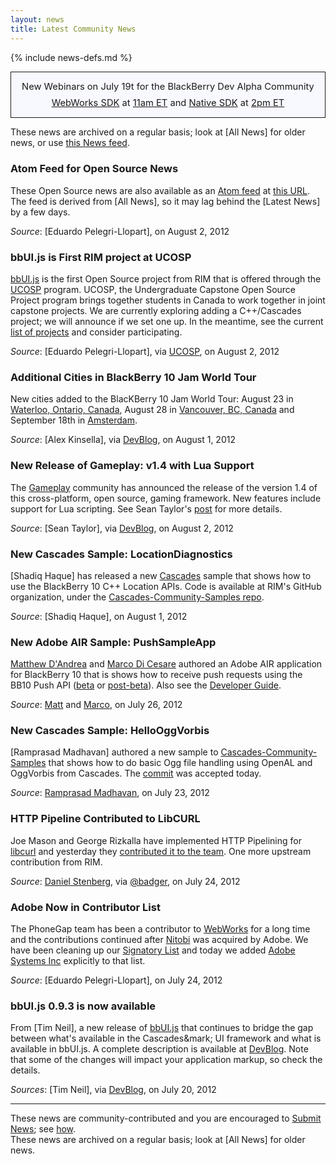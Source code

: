 ```yaml
---
layout: news
title: Latest Community News
---
```

{% include news-defs.md %}

<div style="background-color: ghostwhite; border-style: solid; border-width: 1px; padding: 10px; margin-top: 10px; font-size: 105%; text-align: center; line-height: 180%;">
New Webinars on July 19t for the BlackBerry Dev Alpha Community
<br/>
<a href="http://www.blackberrydeveloperevents.com/events/webcast/registration/register.html?scoid=1052571652">WebWorks SDK</a>
at
<a href="http://www.timeanddate.com/worldclock/fixedtime.html?iso=20120719T1500"
title="convert to your time zone">11am ET</a>
and
<a href="http://www.blackberrydeveloperevents.com/events/webcast/registration/register.html?scoid=1052539763">Native SDK</a>
at
<a href="http://www.timeanddate.com/worldclock/fixedtime.html?iso=20120719T1800"
title="convert to your time zone">2pm ET</a>
</div>

These news are archived on a regular basis; look at [All News] for older news,
or use [this News feed](http:atom.xml).

<!-- RECORDED UNTIL HERE -->
<!-- Pass from OpenBBNews - next is Elsewhere from March 25, 2012 -->

### Atom Feed for Open Source News
These Open Source news are also available as an [Atom feed](http://en.wikipedia.org/wiki/Atom_feed)
at
[this URL](http:atom.xml).
The feed is derived from [All News], so it may lag behind the
[Latest News] by a few days.

_Source_: [Eduardo Pelegri-Llopart], on August 2, 2012

### bbUI.js is First RIM project at UCOSP
[bbUI.js](../bbUIjs.html) is the first Open Source project from RIM that is offered through the [UCOSP](http://ucosp.ca) program.
UCOSP, the Undergraduate Capstone Open Source Project program brings together students in Canada to work together in joint
capstone projects.  We are currently exploring adding a C++/Cascades project; we will announce if we set one up.
In the meantime, see the current [list of projects](http://ucosp.ca/projects)
and consider participating.

_Source_: [Eduardo Pelegri-Llopart], via [UCOSP](http://ucosp.ca/projects), on August 2, 2012

### Additional Cities in BlackBerry 10 Jam World Tour
New cities added to the BlacKBerry 10 Jam World Tour: August 23 in [Waterloo, Ontario, Canada](http://www.blackberryjamworldtour.com/kitchener-waterloo),
August 28 in [Vancouver, BC, Canada](http://www.blackberryjamworldtour.com/vancouver)
and September 18th in [Amsterdam](http://www.blackberryjamworldtour.com/amsterdam).

_Source_: [Alex Kinsella], via [DevBlog](http://devblog.blackberry.com/2012/08/blackberry_10_jam_new_cities_august/), on August 1, 2012

### New Release of Gameplay: v1.4 with Lua Support
The [Gameplay](http://gameplay3d.org) community has announced the release of the version 1.4 of this
cross-platform, open source, gaming framework.  New features include support for Lua scripting.  See
Sean Taylor's [post](http://devblog.blackberry.com/2012/08/announcing-gameplay-v1-4/) for more details.

_Source_: [Sean Taylor], via [DevBlog](http://devblog.blackberry.com/2012/08/announcing-gameplay-v1-4/), on August 2, 2012

### New Cascades Sample: LocationDiagnostics
[Shadiq Haque] has released a new [Cascades](../Cascades.html) sample that shows how to use the
BlackBerry 10 C++ Location APIs.  Code is available at RIM's GitHub organization, under
the [Cascades-Community-Samples repo](https://github.com/blackberry/Cascades-Community-Samples/tree/master/LocationDiagnostics).

_Source_: [Shadiq Haque], on August 1, 2012

### New Adobe AIR Sample: PushSampleApp
[Matthew D'Andrea](https://github.com/mdandrea) and [Marco Di Cesare](https://github.com/mdicesare)
authored an Adobe AIR application for BlackBerry 10 that is shows how to receive push requests using the
BB10 Push API
([beta](https://developer.blackberry.com/air/beta/apis/) or [post-beta](https://developer.blackberry.com/air/apis)).
Also see the [Developer Guide](https://developer.blackberry.com/air/beta/documentation/overview_air_1976130_11.html).

_Source_: [Matt](https://github.com/mdandrea) and [Marco](https://github.com/mdicesare), on July 26, 2012

### New Cascades Sample: HelloOggVorbis
[Ramprasad Madhavan] authored a new sample to [Cascades-Community-Samples](http://github.com/BlackBerry/Cascades-Community-Samples)
that shows how to do basic Ogg file handling using OpenAL and OggVorbis from Cascades.
The [commit](https://github.com/blackberry/Cascades-Community-Samples/pull/9) was accepted today.

_Source_: [Ramprasad Madhavan](https://github.com/rmadhavan), on July 23, 2012

### HTTP Pipeline Contributed to LibCURL
Joe Mason and George Rizkalla have implemented HTTP Pipelining for [libcurl](http://curl.haxx.se)
and yesterday they [contributed it to the team](http://curl.haxx.se/mail/lib-2012-07/0242.html).
One more upstream contribution from RIM.

_Source_: [Daniel Stenberg](http://daniel.haxx.se/blog), via [@badger](http://twitter.com/badger), on July 24, 2012

### Adobe Now in Contributor List
The PhoneGap team has been a contributor to [WebWorks](../WebWorks.html) for a long time
and the contributions continued after [Nitobi](http://nitobi.com) was acquired by Adobe.
We have been cleaning up our [Signatory List](http://blackberry.github.com/approvedSignatories.html)
and today we added [Adobe Systems Inc](http://adobe.com) explicitly to that list.

_Source_: [Eduardo Pelegri-Llopart], on July 24, 2012

### bbUI.js 0.9.3 is now available
From [Tim Neil], a new release of [bbUI.js](http://github.com/blackberry/bbUI.js) that continues to bridge the
gap between what's available in the Cascades&mark; UI framework and what is available in bbUI.js.  A complete
description is available at [DevBlog](http://devblog.blackberry.com/2012/07/bbui-js-version-0-9-3-now-available/).
Note that some of the changes will impact your application markup, so check the details.

_Sources_: [Tim Neil], via [DevBlog](http://devblog.blackberry.com/2012/07/bbui-js-version-0-9-3-now-available/), on July 20, 2012

---
These news are community-contributed and you are encouraged to [Submit News](Submit_News.html); see [how](../other/QuickEdit.html).  
These news are archived on a regular basis; look at [All News] for older news.

